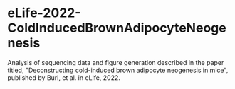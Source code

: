 # eLife-2022-ColdInducedBrownAdipocyteNeogenesis
Analysis of sequencing data and figure generation described in the paper titled, "Deconstructing cold-induced brown adipocyte neogenesis in mice", published by Burl, et al. in eLife, 2022. 

